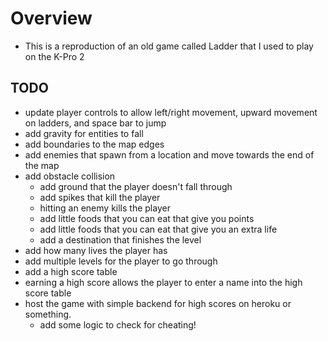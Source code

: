 # Overview
- This is a reproduction of an old game called Ladder that I used to play on the K-Pro 2

## TODO
- update player controls to allow left/right movement, upward movement on ladders, and space bar to jump
- add gravity for entities to fall
- add boundaries to the map edges
- add enemies that spawn from a location and move towards the end of the map
- add obstacle collision
    - add ground that the player doesn't fall through
    - add spikes that kill the player
    - hitting an enemy kills the player
    - add little foods that you can eat that give you points
    - add little foods that you can eat that give you an extra life
    - add a destination that finishes the level
- add how many lives the player has
- add multiple levels for the player to go through
- add a high score table 
- earning a high score allows the player to enter a name into the high score table
- host the game with simple backend for high scores on heroku or something. 
    - add some logic to check for cheating!